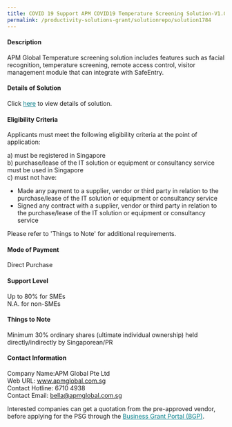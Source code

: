 ```yaml
---
title: COVID 19 Support APM COVID19 Temperature Screening Solution-V1.0 - Pkg 1
permalink: /productivity-solutions-grant/solutionrepo/solution1784
---
```


#### Description

APM Global Temperature screening solution includes features such as  facial recognition, temperature screening,  remote access control, visitor management module that can integrate with SafeEntry.

#### Details of Solution

Click <a href='https://govassist.gobusiness.gov.sg/images/psg/Desensitised_APM_Global_Temperature_screening_Annex_3_revised_Part_1.pdf' style='color:#037e8a'>here</a> to view details of solution.

#### Eligibility Criteria

Applicants must meet the following eligibility criteria at the point of application:

a) must be registered in Singapore <br>
b) purchase/lease of the IT solution or equipment or consultancy service must be used in Singapore <br>
c) must not have:
- Made any payment to a supplier, vendor or third party in relation to the purchase/lease of the IT solution or equipment or consultancy service
- Signed any contract with a supplier, vendor or third party in relation to the purchase/lease of the IT solution or equipment or consultancy service

Please refer to 'Things to Note' for additional requirements.

#### Mode of Payment
Direct Purchase

#### Support Level
Up to 80% for SMEs <br>
N.A. for non-SMEs

#### Things to Note
Minimum 30% ordinary shares (ultimate individual ownership) held directly/indirectly by Singaporean/PR

#### Contact Information
Company Name:APM Global Pte Ltd<br>Web URL: www.apmglobal.com.sg<br>Contact Hotline: 6710 4938 <br>Contact Email:  bella@apmglobal.com.sg<br>

Interested companies can get a quotation from the pre-approved vendor, before applying for the PSG through the <a target='_blank' style='color:#037e8a' href='https://www.businessgrants.gov.sg/'>Business Grant Portal (BGP)</a>.
